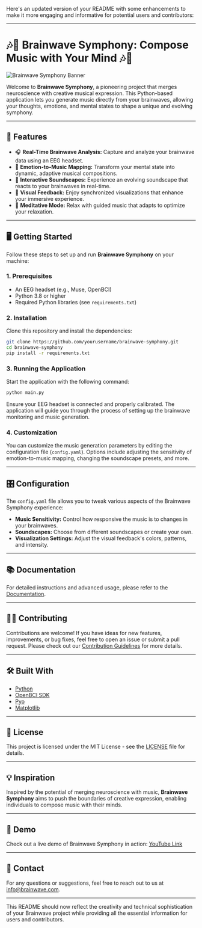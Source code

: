 Here's an updated version of your README with some enhancements to make it more engaging and informative for potential users and contributors:

---

# 🎶🧠 **Brainwave Symphony: Compose Music with Your Mind** 🎶🧠

![Brainwave Symphony Banner](https://your-image-link-here.com/banner.png)

Welcome to **Brainwave Symphony**, a pioneering project that merges neuroscience with creative musical expression. This Python-based application lets you generate music directly from your brainwaves, allowing your thoughts, emotions, and mental states to shape a unique and evolving symphony.

---

## 🚀 **Features**

- 🎧 **Real-Time Brainwave Analysis:** Capture and analyze your brainwave data using an EEG headset.
- 🎼 **Emotion-to-Music Mapping:** Transform your mental state into dynamic, adaptive musical compositions.
- 🌌 **Interactive Soundscapes:** Experience an evolving soundscape that reacts to your brainwaves in real-time.
- 🎨 **Visual Feedback:** Enjoy synchronized visualizations that enhance your immersive experience.
- 🧘 **Meditative Mode:** Relax with guided music that adapts to optimize your relaxation.

---

## 🖥️ **Getting Started**

Follow these steps to set up and run **Brainwave Symphony** on your machine:

### 1. **Prerequisites**
- An EEG headset (e.g., Muse, OpenBCI)
- Python 3.8 or higher
- Required Python libraries (see `requirements.txt`)

### 2. **Installation**

Clone this repository and install the dependencies:

```bash
git clone https://github.com/yourusername/brainwave-symphony.git
cd brainwave-symphony
pip install -r requirements.txt
```

### 3. **Running the Application**

Start the application with the following command:

```bash
python main.py
```

Ensure your EEG headset is connected and properly calibrated. The application will guide you through the process of setting up the brainwave monitoring and music generation.

### 4. **Customization**

You can customize the music generation parameters by editing the configuration file (`config.yaml`). Options include adjusting the sensitivity of emotion-to-music mapping, changing the soundscape presets, and more.

---

## 🎛️ **Configuration**

The `config.yaml` file allows you to tweak various aspects of the Brainwave Symphony experience:

- **Music Sensitivity:** Control how responsive the music is to changes in your brainwaves.
- **Soundscapes:** Choose from different soundscapes or create your own.
- **Visualization Settings:** Adjust the visual feedback's colors, patterns, and intensity.

---

## 📚 **Documentation**

For detailed instructions and advanced usage, please refer to the [Documentation](https://your-documentation-link-here.com).

---

## 🧑‍💻 **Contributing**

Contributions are welcome! If you have ideas for new features, improvements, or bug fixes, feel free to open an issue or submit a pull request. Please check out our [Contribution Guidelines](https://your-contribution-guidelines-link-here.com) for more details.

---

## 🛠️ **Built With**

- [Python](https://www.python.org/)
- [OpenBCI SDK](https://docs.openbci.com/)
- [Pyo](https://ajaxsoundstudio.com/software/pyo/)
- [Matplotlib](https://matplotlib.org/)

---

## 📄 **License**

This project is licensed under the MIT License - see the [LICENSE](LICENSE) file for details.

---

## 💡 **Inspiration**

Inspired by the potential of merging neuroscience with music, **Brainwave Symphony** aims to push the boundaries of creative expression, enabling individuals to compose music with their minds.

---

## 🎥 **Demo**

Check out a live demo of Brainwave Symphony in action: [YouTube Link](https://your-youtube-demo-link-here.com)

---

## 📝 **Contact**

For any questions or suggestions, feel free to reach out to us at [info@brainwave.com](mailto:info@brainwave.com).

---

This README should now reflect the creativity and technical sophistication of your Brainwave project while providing all the essential information for users and contributors.
